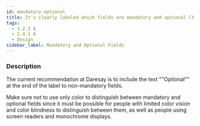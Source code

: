 ```yaml
---
id: mandatory-optional
title: It's clearly labeled which fields are mandatory and optional (3.2.2 A, 1.4.1 A).
tags:
  - 3.2.2 A
  - 1.4.1 A
  - Design
sidebar_label: Mandatory and Optional Fields
---
```


### Description

The current recommendation at Daresay is to include the text ""Optional"" at the end of the label to non-mandatory fields. 

Make sure not to use only color to distinguish between mandatory and optional fields since it must be possible for people with limited color vision and color blindness to distinguish between them, as well as people using screen readers and monochrome displays. 
